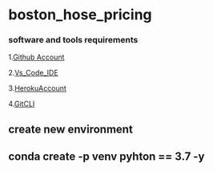# boston_hose_pricing

### software and tools requirements
1.[Github Account](https://github.com)

2.[Vs_Code_IDE](https://code.visualstudio.com/)

3.[HerokuAccount](https://heroku.com)

4.[GitCLI](https://git-scm.com/book/en/v2/getting-started-the-command-line)


create new environment
---
conda create -p venv pyhton == 3.7 -y
---